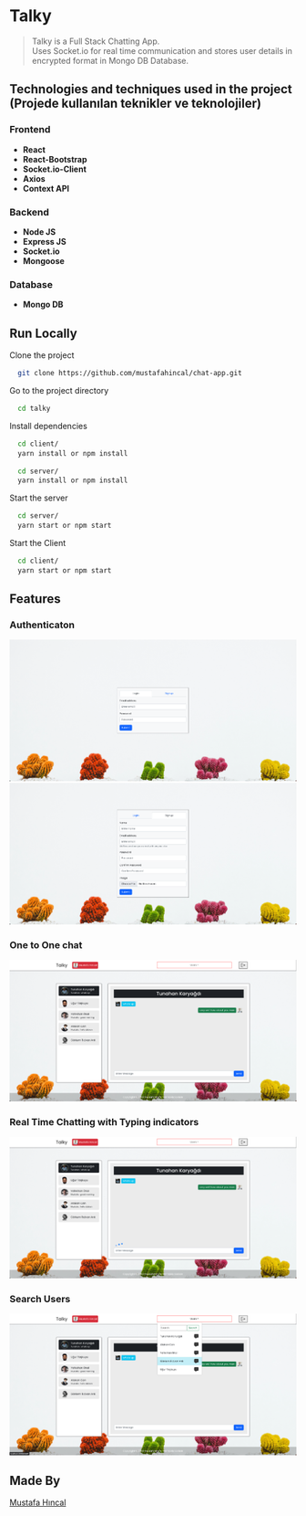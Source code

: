 # Talky

> Talky is a Full Stack Chatting App.
> <br>
> Uses Socket.io for real time communication and stores user details in encrypted format in Mongo DB Database.


## **Technologies and techniques used in the project (Projede kullanılan teknikler ve teknolojiler)**

### **Frontend**

- **React**
- **React-Bootstrap**
- **Socket.io-Client**
- **Axios**
- **Context API**

### **Backend**

- **Node JS**
- **Express JS**
- **Socket.io**
- **Mongoose**

### **Database**

- **Mongo DB**


## **Run Locally**

Clone the project

```bash
  git clone https://github.com/mustafahincal/chat-app.git
```

Go to the project directory

```bash
  cd talky
```

Install dependencies

```bash
  cd client/
  yarn install or npm install
```

```bash
  cd server/
  yarn install or npm install
```

Start the server

```bash
  cd server/
  yarn start or npm start
```

Start the Client

```bash
  cd client/
  yarn start or npm start
```

## **Features**

### Authenticaton

![](screenshots/login.png)
![](screenshots/register.png)

### One to One chat

![](screenshots/chatPage.png)

### Real Time Chatting with Typing indicators

![](screenshots/typing.png)

### Search Users

![](screenshots/search-chats.png)

## **Made By**

[Mustafa Hıncal](https://github.com/mustafahincal)
